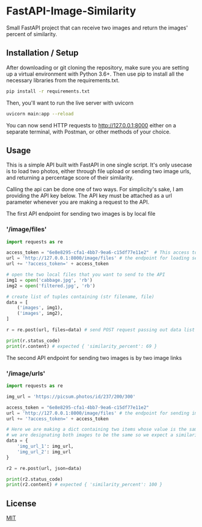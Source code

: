 # FastAPI-Image-Similarity
Small FastAPI project that can receive two images and return the images' percent of similarity.

## Installation / Setup

After downloading or git cloning the repository, make sure you are setting up a virtual environment with Python 3.6+.
Then use pip to install all the necessary libraries from the requirements.txt.

```bash
pip install -r requirements.txt
```
Then, you'll want to run the live server with uvicorn
```bash
uvicorn main:app --reload
```
You can now send HTTP requests to http://127.0.0.1:8000 either on a separate terminal, with Postman, or other methods of your choice.

## Usage
This is a simple API built with FastAPI in one single script. It's only usecase is to load two photos, either through file upload or sending two image urls, and returning a percentage score of their similarity.

Calling the api can be done one of two ways. For simplicity's sake, I am providing the API key below.
The API key must be attached as a url parameter whenever you are making a request to the API.

The first API endpoint for sending two images is by local file
### '/image/files'
```python
import requests as re

access_token = "6e8e8295-cfa1-4bb7-9ea6-c15df77e11e2"  # This access token must be added as a url param
url = 'http://127.0.0.1:8000/image/files' # the endpoint for loading sending local files
url += '?access_token=' + access_token

# open the two local files that you want to send to the API
img1 = open('cabbage.jpg', 'rb')
img2 = open('filtered.jpg', 'rb')

# create list of tuples containing (str filename, file)
data = [
	('images', img1),
	('images', img2),
]

r = re.post(url, files=data) # send POST request passing out data list

print(r.status_code)
print(r.content) # expected { 'similarity_percent': 69 }
```

The second API endpoint for sending two images is by two image links
### '/image/urls'
```python
import requests as re

img_url = 'https://picsum.photos/id/237/200/300'

access_token = "6e8e8295-cfa1-4bb7-9ea6-c15df77e11e2"
url = 'http://127.0.0.1:8000/image/files' # the endpoint for sending image links
url += '?access_token=' + access_token

# Here we are making a dict containing two items whose value is the same image url
# we are designating both images to be the same so we expect a similarity of 100%
data = {
	'img_url_1': img_url,
	'img_url_2': img_url
}

r2 = re.post(url, json=data)

print(r2.status_code)
print(r2.content) # expected { 'similarity_percent': 100 }
```


## License
[MIT](https://choosealicense.com/licenses/mit/)
